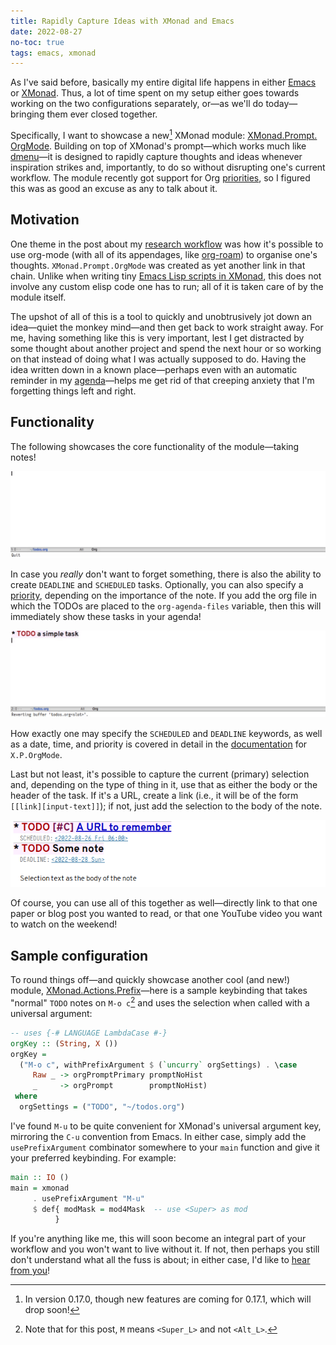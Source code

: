 ```yaml
---
title: Rapidly Capture Ideas with XMonad and Emacs
date: 2022-08-27
no-toc: true
tags: emacs, xmonad
---
```


As I've said before, basically my entire digital life happens in either
[Emacs] or [XMonad].  Thus, a lot of time spent on my setup either goes
towards working on the two configurations separately, or—as we'll do
today—bringing them ever closed together.

Specifically, I want to showcase a new[^1] XMonad module:
[XMonad.​Prompt.​Org&shy;Mode].  Building on top of XMonad's prompt—which works
much like [dmenu]—it is designed to rapidly capture thoughts and ideas
whenever inspiration strikes and, importantly, to do so without
disrupting one's current workflow.  The module recently got support for
Org [priorities][priority], so I figured this was as good an excuse as
any to talk about it.

<!--more-->

## Motivation

One theme in the post about my [research workflow] was how it's possible
to use org-mode (with all of its appendages, like [org-roam]) to
organise one's thoughts.  `XMonad.Prompt.OrgMode` was created as yet
another link in that chain.  Unlike when writing tiny [Emacs Lisp
scripts in XMonad][calling-emacs-from-xmonad], this does not involve any
custom elisp code one has to run; all of it is taken care of by the
module itself.

The upshot of all of this is a tool to quickly and unobtrusively jot
down an idea—quiet the monkey mind—and then get back to work straight
away.  For me, having something like this is very important, lest I get
distracted by some thought about another project and spend the next hour
or so working on that instead of doing what I was actually supposed to
do.  Having the idea written down in a known place—perhaps even with an
automatic reminder in my [agenda]—helps me get rid of that creeping
anxiety that I'm forgetting things left and right.

## Functionality

The following showcases the core functionality of the module—taking
notes!

<img class="pure-img" src="../images/orgmode-prompt/simple-task.gif" alt="capturing a single task">

In case you _really_ don't want to forget something, there is also the
ability to create `DEADLINE` and `SCHEDULED` tasks.  Optionally, you can
also specify a [priority], depending on the importance of the note.  If
you add the org file in which the TODOs are placed to the
`org-agenda-files` variable, then this will immediately show these tasks
in your agenda!

<img class="pure-img" src="../images/orgmode-prompt/deadline-task.gif" alt="capturing a deadline">

How exactly one may specify the `SCHEDULED` and `DEADLINE` keywords, as
well as a date, time, and priority is covered in detail in the
[documentation][XMonad.Prompt.OrgMode] for `X.P.OrgMode`.

Last but not least, it's possible to capture the current (primary)
selection and, depending on the type of thing in it, use that as either
the body or the header of the task.  If it's a URL, create a link (i.e.,
it will be of the form `[[link][input-text]]`); if not, just add the
selection to the body of the note.

<img class="pure-img" src="../images/orgmode-prompt/selection-tasks.png"
     alt="visual representation of the above paragraph, showing various states of notes">

Of course, you can use all of this together as well—directly link to
that one paper or blog post you wanted to read, or that one YouTube
video you want to watch on the weekend!

## Sample configuration

To round things off—and quickly showcase another cool (and new!)
module, [XMonad.Actions.Prefix]—here is a sample keybinding that takes
"normal" `TODO` notes on `M-o c`[^2] and uses the selection when called
with a universal argument:

``` haskell
-- uses {-# LANGUAGE LambdaCase #-}
orgKey :: (String, X ())
orgKey =
  ("M-o c", withPrefixArgument $ (`uncurry` orgSettings) . \case
     Raw _ -> orgPromptPrimary promptNoHist
     _     -> orgPrompt        promptNoHist)
 where
  orgSettings = ("TODO", "~/todos.org")
```

I've found `M-u` to be quite convenient for XMonad's universal argument
key, mirroring the `C-u` convention from Emacs.  In either case, simply
add the `usePrefixArgument` combinator somewhere to your `main` function
and give it your preferred keybinding.  For example:

``` haskell
main :: IO ()
main = xmonad
     . usePrefixArgument "M-u"
     $ def{ modMask = mod4Mask  -- use <Super> as mod
          }
```

If you're anything like me, this will soon become an integral part of
your workflow and you won't want to live without it.  If not, then
perhaps you still don't understand what all the fuss is about; in either
case, I'd like to [hear from you](mailto:soliditsallgood@mailbox.org)!

[Emacs]: https://www.gnu.org/software/emacs/
[XMonad.Actions.Prefix]: https://xmonad.github.io/xmonad-docs/xmonad-contrib/XMonad-Actions-Prefix.html
[XMonad.Prompt.OrgMode]: https://xmonad.github.io/xmonad-docs/xmonad-contrib/XMonad-Prompt-OrgMode.html
[XMonad.​Prompt.​Org&shy;Mode]: https://xmonad.github.io/xmonad-docs/xmonad-contrib/XMonad-Prompt-OrgMode.html
[XMonad.Prompt]: https://hackage.haskell.org/package/xmonad-contrib/docs/XMonad-Prompt.html
[XMonad.Util.Run]: https://hackage.haskell.org/package/xmonad-contrib/docs/XMonad-Util-Run.html
[XMonad]: https://xmonad.org/
[agenda]: https://orgmode.org/manual/Agenda-Views.html
[calling-emacs-from-xmonad]: ./calling-emacs-from-xmonad.html
[dmenu]: https://tools.suckless.org/dmenu/
[org-roam]: https://www.orgroam.com/
[priority]: https://orgmode.org/manual/Priorities.html
[research workflow]: ./my-phd-workflow.html

[^1]: In version 0.17.0, though new features are coming for 0.17.1,
      which will drop soon!

[^2]: Note that for this post, `M` means `<Super_L>` and not `<Alt_L>`.
